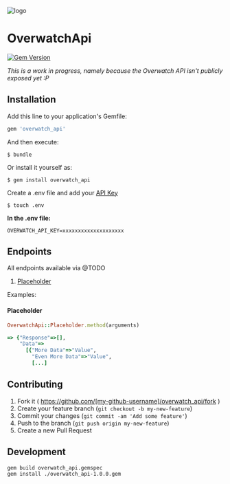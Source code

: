 ![logo](http://i.imgur.com/uHMulGP.jpg)

# OverwatchApi

[![Gem Version](https://badge.fury.io/rb/overwatch_api.svg)](https://badge.fury.io/rb/overwatch_api)

_This is a work in progress, namely because the Overwatch API isn't publicly exposed yet :P_

## Installation

Add this line to your application's Gemfile:

```ruby
gem 'overwatch_api'
```

And then execute:

    $ bundle

Or install it yourself as:

    $ gem install overwatch_api

Create a .env file and add your [API Key]()

    $ touch .env

**In the .env file:**

    OVERWATCH_API_KEY=xxxxxxxxxxxxxxxxxxxx

## Endpoints

All endpoints available via @TODO

1. [Placeholder](#placeholder)

Examples:

#### Placeholder

```ruby
OverwatchApi::Placeholder.method(arguments)

=> {"Response"=>[],
    "Data"=>
      [{"More Data"=>"Value",
        "Even More Data"=>"Value",
        [...]
```


## Contributing

1. Fork it ( https://github.com/[my-github-username]/overwatch_api/fork )
2. Create your feature branch (`git checkout -b my-new-feature`)
3. Commit your changes (`git commit -am 'Add some feature'`)
4. Push to the branch (`git push origin my-new-feature`)
5. Create a new Pull Request

## Development

    gem build overwatch_api.gemspec
    gem install ./overwatch_api-1.0.0.gem

